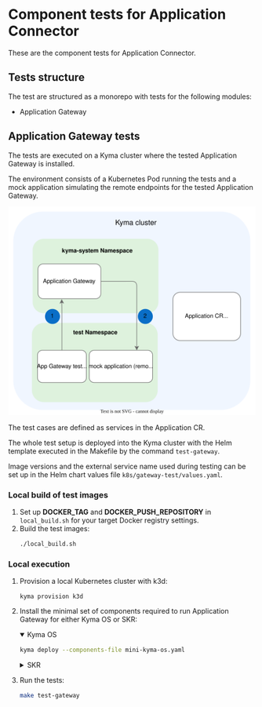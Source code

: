# Component tests for Application Connector

These are the component tests for Application Connector.

## Tests structure

The test are structured as a monorepo with tests for the following modules:
- Application Gateway

## Application Gateway tests

The tests are executed on a Kyma cluster where the tested Application Gateway is installed.

The environment consists of a Kubernetes Pod running the tests and a mock application simulating the remote endpoints for the tested Application Gateway.

![Application Gateway tests architecture](./assets/app-gateway-tests-architecture.svg)

The test cases are defined as services in the Application CR.

The whole test setup is deployed into the Kyma cluster with the Helm template executed in the Makefile by the command `test-gateway`.

Image versions and the external service name used during testing can be set up in the Helm chart values file `k8s/gateway-test/values.yaml`.

### Local build of test images

<!-- To build the test images locally, perform these steps: -->

1. Set up **DOCKER_TAG** and **DOCKER_PUSH_REPOSITORY** in `local_build.sh` for your target Docker registry settings.
2. Build the test images:
   ```bash
   ./local_build.sh
   ```

### Local execution

<!-- To run the tests locally, perform these steps: -->

1. Provision a local Kubernetes cluster with k3d:

   ```shell
   kyma provision k3d
   ```

2. Install the minimal set of components required to run Application Gateway for either Kyma OS or SKR:

   <div tabs name="Kyma flavor" group="minimal-kyma-installation">
      <details open>
      <summary label="OS">
      Kyma OS
      </summary>

   ```bash
   kyma deploy --components-file mini-kyma-os.yaml
   ```
      </details>
      <details>
      <summary label="SKR">
      SKR
      </summary>

   ```bash
   kyma deploy --components-file mini-kyma-skr.yaml 
   ```
      </details>
   </div>

3. Run the tests:

   ```bash
   make test-gateway
   ```
